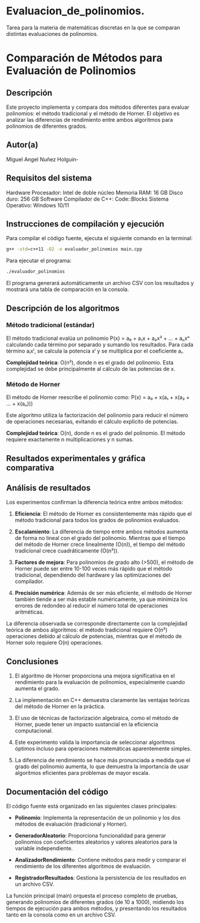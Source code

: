 # Evaluacion_de_polinomios.
Tarea para la materia de matemáticas discretas en la que se comparan distintas evaluaciones de polinomios.
# Comparación de Métodos para Evaluación de Polinomios

## Descripción
Este proyecto implementa y compara dos métodos diferentes para evaluar polinomios: el método tradicional y el método de Horner. El objetivo es analizar las diferencias de rendimiento entre ambos algoritmos para polinomios de diferentes grados.

## Autor(a)
Miguel Angel Nuñez Holguin-

## Requisitos del sistema
Hardware
Procesador: Intel de doble núcleo
Memoria RAM: 16 GB
Disco duro: 256 GB
Software
Compilador de C++:
Code::Blocks
Sistema Operativo:
Windows 10/11

## Instrucciones de compilación y ejecución
Para compilar el código fuente, ejecuta el siguiente comando en la terminal:
```bash
g++ -std=c++11 -O2 -o evaluador_polinomios main.cpp
```

Para ejecutar el programa:
```bash
./evaluador_polinomios
```

El programa generará automáticamente un archivo CSV con los resultados y mostrará una tabla de comparación en la consola.

## Descripción de los algoritmos

### Método tradicional (estándar)
El método tradicional evalúa un polinomio P(x) = a₀ + a₁x + a₂x² + ... + aₙxⁿ calculando cada término por separado y sumando los resultados. Para cada término aᵢxⁱ, se calcula la potencia xⁱ y se multiplica por el coeficiente aᵢ.

**Complejidad teórica**: O(n²), donde n es el grado del polinomio. Esta complejidad se debe principalmente al cálculo de las potencias de x.

### Método de Horner
El método de Horner reescribe el polinomio como:
P(x) = a₀ + x(a₁ + x(a₂ + ... + x(aₙ)))

Este algoritmo utiliza la factorización del polinomio para reducir el número de operaciones necesarias, evitando el cálculo explícito de potencias.

**Complejidad teórica**: O(n), donde n es el grado del polinomio. El método requiere exactamente n multiplicaciones y n sumas.

## Resultados experimentales y gráfica comparativa

## Análisis de resultados
Los experimentos confirman la diferencia teórica entre ambos métodos:

1. **Eficiencia**: El método de Horner es consistentemente más rápido que el método tradicional para todos los grados de polinomios evaluados.

2. **Escalamiento**: La diferencia de tiempo entre ambos métodos aumenta de forma no lineal con el grado del polinomio. Mientras que el tiempo del método de Horner crece linealmente (O(n)), el tiempo del método tradicional crece cuadráticamente (O(n²)).

3. **Factores de mejora**: Para polinomios de grado alto (>500), el método de Horner puede ser entre 10-100 veces más rápido que el método tradicional, dependiendo del hardware y las optimizaciones del compilador.

4. **Precisión numérica**: Además de ser más eficiente, el método de Horner también tiende a ser más estable numéricamente, ya que minimiza los errores de redondeo al reducir el número total de operaciones aritméticas.

La diferencia observada se corresponde directamente con la complejidad teórica de ambos algoritmos: el método tradicional requiere O(n²) operaciones debido al cálculo de potencias, mientras que el método de Horner solo requiere O(n) operaciones.

## Conclusiones
1. El algoritmo de Horner proporciona una mejora significativa en el rendimiento para la evaluación de polinomios, especialmente cuando aumenta el grado.

2. La implementación en C++ demuestra claramente las ventajas teóricas del método de Horner en la práctica.

3. El uso de técnicas de factorización algebraica, como el método de Horner, puede tener un impacto sustancial en la eficiencia computacional.

4. Este experimento valida la importancia de seleccionar algoritmos óptimos incluso para operaciones matemáticas aparentemente simples.

5. La diferencia de rendimiento se hace más pronunciada a medida que el grado del polinomio aumenta, lo que demuestra la importancia de usar algoritmos eficientes para problemas de mayor escala.

## Documentación del código

El código fuente está organizado en las siguientes clases principales:

- **Polinomio**: Implementa la representación de un polinomio y los dos métodos de evaluación (tradicional y Horner).

- **GeneradorAleatorio**: Proporciona funcionalidad para generar polinomios con coeficientes aleatorios y valores aleatorios para la variable independiente.

- **AnalizadorRendimiento**: Contiene métodos para medir y comparar el rendimiento de los diferentes algoritmos de evaluación.

- **RegistradorResultados**: Gestiona la persistencia de los resultados en un archivo CSV.

La función principal (main) orquesta el proceso completo de pruebas, generando polinomios de diferentes grados (de 10 a 1000), midiendo los tiempos de ejecución para ambos métodos, y presentando los resultados tanto en la consola como en un archivo CSV.
